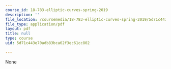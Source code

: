 ```yaml
---
course_id: 18-783-elliptic-curves-spring-2019
description: ''
file_location: /coursemedia/18-783-elliptic-curves-spring-2019/5d71c443e70adb83bca62f3ec61cc802_MIT18_783S19_lec9.pdf
file_type: application/pdf
layout: pdf
title: null
type: course
uid: 5d71c443e70adb83bca62f3ec61cc802

---
```

None